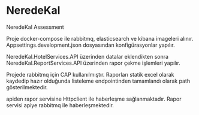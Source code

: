 # NeredeKal
NeredeKal Assessment

Proje docker-compose ile rabbitmq, elasticsearch ve kibana imageleri alınır. Appsettings.development.json dosyasından konfigürasyonlar yapılır.

NeredeKal.HotelServices.API üzerinden datalar eklendikten sonra NeredeKal.ReportServices.API üzerinden rapor çekme işlemleri yapılır.

Projede rabbitmq için CAP kullanılmıştır. Raporları statik excel olarak kaydedip hazır olduğunda listeleme endpointinden tamamlandı olarak path gösterilmektedir.

apiden rapor servisine Httpclient ile haberleşme sağlanmaktadır. Rapor servisi apiye rabbitmq ile haberleşmektedir.
